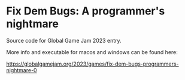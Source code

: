 # Fix Dem Bugs: A programmer's nightmare

Source code for Global Game Jam 2023 entry.


More info and executable for macos and windows can be found here:

https://globalgamejam.org/2023/games/fix-dem-bugs-programmers-nightmare-0
